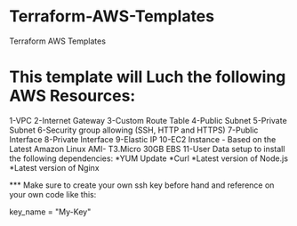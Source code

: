 # Terraform-AWS-Templates
Terraform AWS Templates


# This template will Luch the following AWS Resources:

1-VPC
2-Internet Gateway
3-Custom Route Table
4-Public Subnet
5-Private Subnet
6-Security group allowing (SSH, HTTP and HTTPS) 
7-Public Interface
8-Private Interface
9-Elastic IP
10-EC2 Instance - Based on the Latest Amazon Linux AMI- T3.Micro 30GB EBS 
11-User Data setup to install the following dependencies:
   *YUM Update
   *Curl
   *Latest version of Node.js
   *Latest version of Nginx
   
   *** Make sure to create your own ssh key before hand and reference on your own code like this:
   
   key_name          = "My-Key"
 
   
